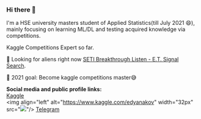 ### Hi there 👋

I'm a HSE university masters student of Applied Statistics(till July 2021 😄), mainly focusing on learning ML/DL and testing acquired knowledge via competitions.</br>

Kaggle Competitions Expert so far.</br>

🎯 Looking for aliens right now <a href="https://www.kaggle.com/c/seti-breakthrough-listen">SETI Breakthrough Listen - E.T. Signal Search</a>.

👀 2021 goal: Become kaggle competitions master😅  

**Social media and public profile links:** </br>
<a href="https://www.kaggle.com/edyanakov">Kaggle</a> </br>
<img align="left" alt="https://www.kaggle.com/edyanakov" width="32px" src="<img src="https://img.icons8.com/windows/50/000000/kaggle.png"/>"/>
<a href="https://t.me/edyanakov">Telegram</a>

<!--
**Edyanakov/Edyanakov** is a ✨ _special_ ✨ repository because its `README.md` (this file) appears on your GitHub profile

